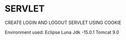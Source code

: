 # SERVLET
CREATE LOGIN AND LOGOUT SERVLET USING COOKIE


Environment used:
Eclipse Luna
Jdk -15.0.1
Tomcat 9.0
